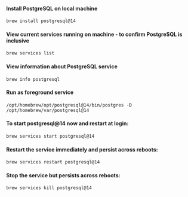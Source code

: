 #### Install PostgreSQL on local machine

```
brew install postgresql@14
```

#### View current services running on machine - to confirm PostgreSQL is inclusive
```
brew services list
```

#### View information about PostgreSQL service
```
brew info postgresql
```

#### Run as foreground service
```
/opt/homebrew/opt/postgresql@14/bin/postgres -D /opt/homebrew/var/postgresql@14
```

#### To start postgresql@14 now and restart at login:
```
brew services start postgresql@14
```

####  Restart the service immediately and persist across reboots:
```
brew services restart postgresql@14
```

#### Stop the service but persists across reboots:
```
brew services kill postgresql@14
```
